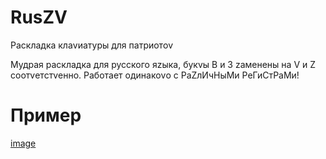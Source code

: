 # RusZV
Раскладка клаvиатуры для патриотоv


Мудрая раскладка для русского яzыка, букvы В и З zаменены на V и Z соотvетстvенно.
Работает одинакоvо с РаZлИчНыМи РеГиСтРаМи!


# Пример 
[image](https://user-images.githubusercontent.com/77837414/161499191-83c7c9c7-f960-4fb5-be83-33e4585f613e.png)
